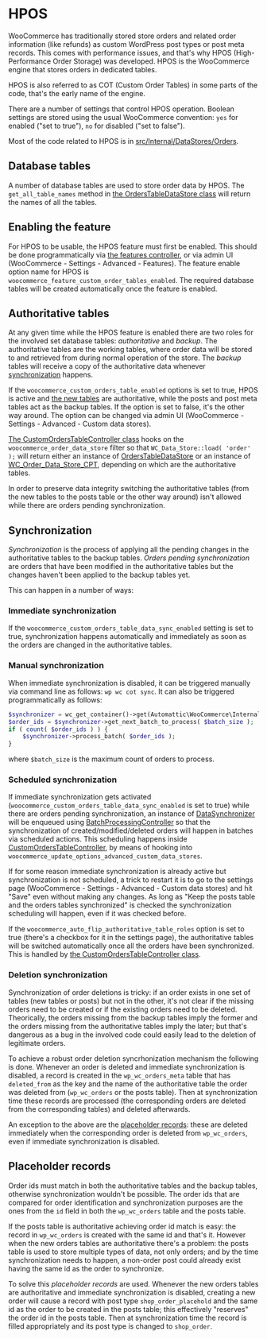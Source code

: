 # HPOS

WooCommerce has traditionally stored store orders and related order information (like refunds) as custom WordPress post types or post meta records. This comes with performance issues, and that's why HPOS (High-Performance Order Storage) was developed. HPOS is the WooCommerce engine that stores orders in dedicated tables.

HPOS is also referred to as COT (Custom Order Tables) in some parts of the code, that's the early name of the engine.

There are a number of settings that control HPOS operation. Boolean settings are stored using the usual WooCommerce convention: `yes` for enabled ("set to true"), `no` for disabled ("set to false").

Most of the code related to HPOS is in [src/Internal/DataStores/Orders](https://github.com/woocommerce/woocommerce/tree/trunk/plugins/woocommerce/src/Internal/DataStores/Orders).


## Database tables

A number of database tables are used to store order data by HPOS. The `get_all_table_names` method in [the OrdersTableDataStore class](https://github.com/woocommerce/woocommerce/blob/trunk/plugins/woocommerce/src/Internal/DataStores/Orders/OrdersTableDataStore.php) will return the names of all the tables.


## Enabling the feature

For HPOS to be usable, the HPOS feature must first be enabled. This should be done programmatically via [the features controller](https://github.com/woocommerce/woocommerce/blob/trunk/plugins/woocommerce/src/Internal/Features/FeaturesController.php), or via admin UI (WooCommerce - Settings - Advanced - Features). The feature enable option name for HPOS is `woocommerce_feature_custom_order_tables_enabled`. The required database tables will be created automatically once the feature is enabled.


## Authoritative tables

At any given time while the HPOS feature is enabled there are two roles for the involved set database tables: _authoritative_ and _backup_. The authoritative tables are the working tables, where order data will be stored to and retrieved from during normal operation of the store. The _backup_ tables will receive a copy of the authoritative data whenever [synchronization](#synchronization) happens. 

If the `woocommerce_custom_orders_table_enabled` options is set to true, HPOS is active and [the new tables](#database-tables) are authoritative, while the posts and post meta tables act as the backup tables. If the option is set to false, it's the other way around. The option can be changed via admin UI (WooCommerce - Settings - Advanced - Custom data stores).

[The CustomOrdersTableController class](https://github.com/woocommerce/woocommerce/blob/trunk/plugins/woocommerce/src/Internal/DataStores/Orders/CustomOrdersTableController.php) hooks on the `woocommerce_order_data_store` filter so that `WC_Data_Store::load( 'order' );` will return either an instance of [OrdersTableDataStore](https://github.com/woocommerce/woocommerce/blob/trunk/plugins/woocommerce/src/Internal/DataStores/Orders/OrdersTableDataStore.php) or an instance of [WC_Order_Data_Store_CPT](https://github.com/woocommerce/woocommerce/blob/trunk/plugins/woocommerce/includes/data-stores/class-wc-order-data-store-cpt.php), depending on which are the authoritative tables.

In order to preserve data integrity switching the authoritative tables (from the new tables to the posts table or the other way around) isn't allowed while there are orders pending synchronization.


## Synchronization

_Synchronization_ is the process of applying all the pending changes in the authoritative tables to the backup tables. _Orders pending synchronization_ are orders that have been modified in the authoritative tables but the changes haven't been applied to the backup tables yet.

This can happen in a number of ways:


### Immediate synchronization

If the `woocommerce_custom_orders_table_data_sync_enabled` setting is set to true, synchronization happens automatically and immediately as soon as the orders are changed in the authoritative tables.


### Manual synchronization

When immediate synchronization is disabled, it can be triggered manually via command line as follows: `wp wc cot sync`. It can also be triggered programmatically as follows:

```php
$synchronizer = wc_get_container()->get(Automattic\WooCommerce\Internal\DataStores\Orders\DataSynchronizer::class);
$order_ids = $synchronizer->get_next_batch_to_process( $batch_size );
if ( count( $order_ids ) ) {
	$synchronizer->process_batch( $order_ids );
}
```

where `$batch_size` is the maximum count of orders to process.


### Scheduled synchronization

If immediate synchronization gets activated (`woocommerce_custom_orders_table_data_sync_enabled` is set to true) while there are orders pending synchronization, an instance of [DataSynchronizer](https://github.com/woocommerce/woocommerce/blob/trunk/plugins/woocommerce/src/Internal/DataStores/Orders/DataSynchronizer.php) will be enqueued using [BatchProcessingController](https://github.com/woocommerce/woocommerce/blob/trunk/plugins/woocommerce/src/Internal/BatchProcessing/BatchProcessingController.php) so that the synchronization of created/modified/deleted orders will happen in batches via scheduled actions. This scheduling happens inside [CustomOrdersTableController](https://github.com/woocommerce/woocommerce/blob/trunk/plugins/woocommerce/src/Internal/DataStores/Orders/CustomOrdersTableController.php), by means of hooking into `woocommerce_update_options_advanced_custom_data_stores`.

If for some reason immediate synchronization is already active but synchronization is not scheduled, a trick to restart it is to go to the settings page (WooCommerce - Settings - Advanced - Custom data stores) and hit "Save" even without making any changes. As long as "Keep the posts table and the orders tables synchronized" is checked the synchronization scheduling will happen, even if it was checked before.

If the `woocommerce_auto_flip_authoritative_table_roles` option is set to true (there's a checkbox for it in the settings page), the authoritative tables will be switched automatically once all the orders have been synchronized. This is handled by [the CustomOrdersTableController class](https://github.com/woocommerce/woocommerce/blob/trunk/plugins/woocommerce/src/Internal/DataStores/Orders/CustomOrdersTableController.php).


### Deletion synchronization

Synchronization of order deletions is tricky: if an order exists in one set of tables (new tables or posts) but not in the other, it's not clear if the missing orders need to be created or if the existing orders need to be deleted. Theorically, the orders missing from the backup tables imply the former and the orders missing from the authoritative tables imply the later; but that's dangerous as a bug in the involved code could easily lead to the deletion of legitimate orders.

To achieve a robust order deletion syncrhonization mechanism the following is done. Whenever an order is deleted and immediate synchronization is disabled, a record is created in the `wp_wc_orders_meta` table that has `deleted_from` as the key and the name of the authoritative table the order was deleted from (`wp_wc_orders` or the posts table). Then at synchronization time these records are processed (the corresponding orders are deleted from the corresponding tables) and deleted afterwards.

An exception to the above are the [placeholder records](#placeholder-records): these are deleted immediately when the corresponding order is deleted from `wp_wc_orders`, even if immediate synchronization is disabled.


## Placeholder records

Order ids must match in both the authoritative tables and the backup tables, otherwise synchronization wouldn't be possible. The order ids that are compared for order identification and synchronization purposes are the ones from the `id` field in both the `wp_wc_orders` table and the posts table.

If the posts table is authoritative achieving order id match is easy: the record in `wp_wc_orders` is created with the same id and that's it. However when the new orders tables are authoritative there's a problem: the posts table is used to store multiple types of data, not only orders; and by the time synchronization needs to happen, a non-order post could already exist having the same id as the order to synchronize.

To solve this _placeholder records_ are used. Whenever the new orders tables are authoritative and immediate synchronization is disabled, creating a new order will cause a record with post type `shop_order_placehold` and the same id as the order to be created in the posts table; this effectively "reserves" the order id in the posts table. Then at synchronization time the record is filled appropriately and its post type is changed to `shop_order`.


